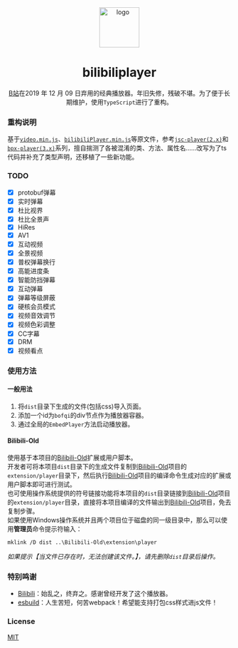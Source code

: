 <div align="center">

<img width="90" src="bilibiliplayer/images/ploading.gif" alt="logo">

# bilibiliplayer
[B站](//www.bilibili.com)在2019 年 12 月 09 日弃用的经典播放器。年旧失修，残破不堪。为了便于长期维护，使用`TypeScript`进行了重构。

</div>

### 重构说明  
基于[`video.min.js`](//static.hdslb.com/js/video.min.js)、[`bilibiliPlayer.min.js`](//static.hdslb.com/player/js/bilibiliPlayer.min.js)等原文件，参考[`jsc-player(2.x)`](//s1.hdslb.com/bfs/static/player/main/video.js)和[`bpx-player(3.x)`](https://s1.hdslb.com/bfs/static/player/main/core.js)系列，擅自揣测了各被混淆的类、方法、属性名……改写为了ts代码并补充了类型声明，还移植了一些新功能。

### TODO
- [x] protobuf弹幕
- [x] 实时弹幕
- [x] 杜比视界
- [x] 杜比全景声
- [x] HiRes
- [x] AV1
- [x] 互动视频
- [x] 全景视频
- [x] 普权弹幕换行
- [x] 高能进度条
- [x] 智能防挡弹幕
- [x] 互动弹幕
- [x] 弹幕等级屏蔽
- [x] 硬核会员模式
- [x] 视频音效调节
- [x] 视频色彩调整
- [x] CC字幕
- [x] DRM
- [x] 视频看点

### 使用方法
#### 一般用法
1. 将`dist`目录下生成的文件(包括css)导入页面。  
2. 添加一个id为`bofqi`的div节点作为播放器容器。
3. 通过全局的`EmbedPlayer`方法启动播放器。

#### Bilibili-Old
使用基于本项目的[Bilibili-Old](https://github.com/MotooriKashin/Bilibili-Old)扩展或用户脚本。  
开发者可将本项目`dist`目录下的生成文件复制到[Bilibili-Old](https://github.com/MotooriKashin/Bilibili-Old)项目的`extension/player`目录下，然后执行[Bilibili-Old](https://github.com/MotooriKashin/Bilibili-Old)项目的编译命令生成对应的扩展或用户脚本即可进行测试。  
也可使用操作系统提供的符号链接功能将本项目的`dist`目录链接到[Bilibili-Old](https://github.com/MotooriKashin/Bilibili-Old)项目的`extension/player`目录，直接将本项目编译的文件输出到[Bilibili-Old](https://github.com/MotooriKashin/Bilibili-Old)项目，免去复制步骤。  
如果使用Windows操作系统并且两个项目位于磁盘的同一级目录中，那么可以使用**管理员**命令提示符输入：
```
mklink /D dist ..\Bilibili-Old\extension\player
```
*如果提示【当文件已存在时，无法创建该文件。】，请先删除`dist`目录后操作。*

### 特别鸣谢
- [Bilibili](//www.bilibili.com)：始乱之，终弃之。感谢曾经开发了这个播放器。
- [esbuild](//esbuild.github.io/)：人生苦短，何苦webpack！希望能支持打包css样式进js文件！

### License
[MIT](LICENSE)